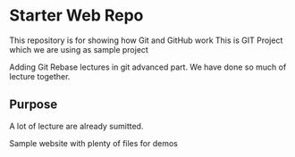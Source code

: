 # Starter Web Repo

This repository is for showing how Git and GitHub work
This is GIT Project which we are using as sample project


Adding Git Rebase lectures in git advanced part. We have done so much of lecture together.

## Purpose
A lot of lecture are already sumitted.

Sample website with plenty of files for demos